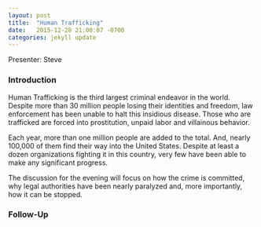 ```yaml
---
layout: post
title:  "Human Trafficking"
date:   2015-12-28 21:00:07 -0700
categories: jekyll update
---
```


Presenter: Steve

### Introduction

Human Trafficking is the third largest criminal endeavor in the world. Despite more than 30 million people losing their identities and freedom, law enforcement has been unable to halt this insidious disease. Those who are trafficked are forced into prostitution, unpaid labor and villainous behavior.

Each year, more than one million people are added to the total. And, nearly 100,000 of them find their way into the United States. Despite at least a dozen organizations fighting it in this country, very few have been able to make any significant progress.

The discussion for the evening will focus on how the crime is committed, why legal authorities have been nearly paralyzed and, more importantly, how it can be stopped.

### Follow-Up

